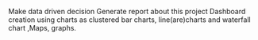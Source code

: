 Make data driven decision 
Generate report about this project 
Dashboard creation
using charts as clustered bar charts, line(are)charts and waterfall chart ,Maps, graphs.
